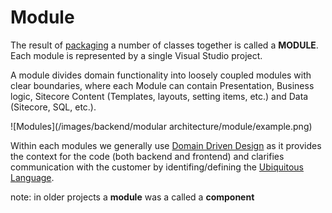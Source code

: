 # Module

The result of [packaging](/Home/Backend/Modular%20Architecture/Packaging%20Principles/) a number of classes together is called a **MODULE**. Each module is represented by a single Visual Studio project.

A module divides domain functionality into loosely coupled modules with clear boundaries, where each Module can contain Presentation, Business logic, Sitecore Content (Templates, layouts, setting items, etc.) and Data (Sitecore, SQL, etc.).

![Modules](/images/backend/modular architecture/module/example.png)

Within each modules we generally use [Domain Driven Design]( https://en.wikipedia.org/wiki/Domain-driven_design) as it provides the context for the code (both backend and frontend) and clarifies communication with the customer by identifing/defining the [Ubiquitous Language]( http://martinfowler.com/bliki/UbiquitousLanguage.html).

note: in older projects a **module** was a called a **component**
